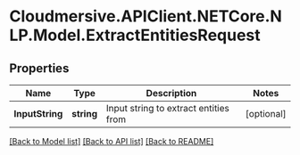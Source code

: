 # Cloudmersive.APIClient.NETCore.NLP.Model.ExtractEntitiesRequest
## Properties

Name | Type | Description | Notes
------------ | ------------- | ------------- | -------------
**InputString** | **string** | Input string to extract entities from | [optional] 

[[Back to Model list]](../README.md#documentation-for-models) [[Back to API list]](../README.md#documentation-for-api-endpoints) [[Back to README]](../README.md)


